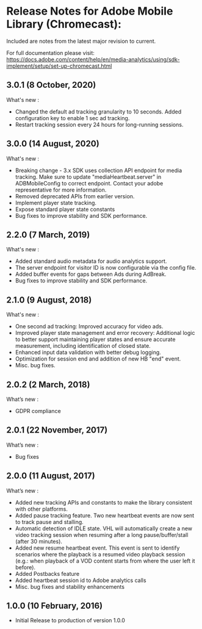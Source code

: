 # Release Notes for Adobe Mobile Library (Chromecast):

Included are notes from the latest major revision to current.

For full documentation please visit:
https://docs.adobe.com/content/help/en/media-analytics/using/sdk-implement/setup/set-up-chromecast.html

## 3.0.1 (8 October, 2020)
What's new :
- Changed the default ad tracking granularity to 10 seconds. Added configuration key to enable 1 sec ad tracking.
- Restart tracking session every 24 hours for long-running sessions.

## 3.0.0 (14 August, 2020)
What's new :
- Breaking change - 3.x SDK uses collection API endpoint for media tracking. Make sure to update "mediaHeartbeat.server" in ADBMobileConfig to correct endpoint. Contact your adobe representative for more information.
- Removed deprecated APIs from earlier version.
- Implement player state tracking.
- Expose standard player state constants
- Bug fixes to improve stability and SDK performance.

## 2.2.0 (7 March, 2019)
What's new :
- Added standard audio metadata for audio analytics support.
- The server endpoint for visitor ID is now configurable via the config file.
- Added buffer events for gaps between Ads during AdBreak.
- Bug fixes to improve stability and SDK performance.

## 2.1.0 (9 August, 2018)
What's new :
- One second ad tracking: Improved accuracy for video ads.
- Improved player state management and error recovery: Additional logic to better support maintaining player states and ensure accurate measurement, including identification of closed state.
- Enhanced input data validation with better debug logging.
- Optimization for session end and addition of new HB "end" event.
- Misc. bug fixes.

## 2.0.2 (2 March, 2018)
What’s new :
- GDPR compliance

## 2.0.1 (22 November, 2017)
What’s new :
- Bug fixes

## 2.0.0 (11 August, 2017)
What’s new :
- Added new tracking APIs and constants to make the library consistent with other platforms. 
- Added pause tracking feature. Two new heartbeat events are now sent to track pause and stalling.
- Automatic detection of IDLE state. VHL will automatically create a new video tracking session when resuming after a long pause/buffer/stall (after 30 minutes).
- Added new resume heartbeat event. This event is sent to identify scenarios where the playback is a resumed video playback session (e.g.: when playback of a VOD content starts from where the user left it before).
- Added Postbacks feature
- Added heartbeat session id to Adobe analytics calls
- Misc. bug fixes and stability enhancements


## 1.0.0 (10 February, 2016)
- Initial Release to production of version 1.0.0
